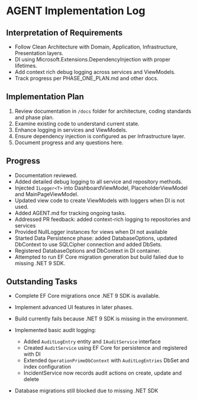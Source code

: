 # AGENT Implementation Log

## Interpretation of Requirements
- Follow Clean Architecture with Domain, Application, Infrastructure, Presentation layers.
- DI using Microsoft.Extensions.DependencyInjection with proper lifetimes.
- Add context rich debug logging across services and ViewModels.
- Track progress per PHASE_ONE_PLAN.md and other docs.

## Implementation Plan
1. Review documentation in `/docs` folder for architecture, coding standards and phase plan.
2. Examine existing code to understand current state.
3. Enhance logging in services and ViewModels.
4. Ensure dependency injection is configured as per Infrastructure layer.
5. Document progress and any questions here.

## Progress
- Documentation reviewed.
- Added detailed debug logging to all service and repository methods.
- Injected `ILogger<T>` into DashboardViewModel, PlaceholderViewModel and MainPageViewModel.
- Updated view code to create ViewModels with loggers when DI is not used.
- Added AGENT.md for tracking ongoing tasks.
- Addressed PR feedback: added context-rich logging to repositories and services
- Provided NullLogger instances for views when DI not available
- Started Data Persistence phase: added DatabaseOptions, updated DbContext to use SQLCipher connection and added DbSets.
- Registered DatabaseOptions and DbContext in DI container.
- Attempted to run EF Core migration generation but build failed due to missing .NET 9 SDK.

## Outstanding Tasks
- Complete EF Core migrations once .NET 9 SDK is available.
- Implement advanced UI features in later phases.

- Build currently fails because .NET 9 SDK is missing in the environment.
- Implemented basic audit logging:
  - Added `AuditLogEntry` entity and `IAuditService` interface
  - Created `AuditService` using EF Core for persistence and registered with DI
  - Extended `OperationPrimeDbContext` with `AuditLogEntries` DbSet and index configuration
  - IncidentService now records audit actions on create, update and delete
- Database migrations still blocked due to missing .NET SDK
